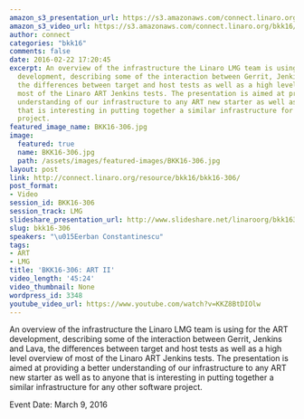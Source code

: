 ```yaml
---
amazon_s3_presentation_url: https://s3.amazonaws.com/connect.linaro.org/bkk16/Presentations/Wednesday/BKK16-306.pdf
amazon_s3_video_url: https://s3.amazonaws.com/connect.linaro.org/bkk16/Videos/Wednesday/BKK16-306%20ART%20II.mp4
author: connect
categories: "bkk16"
comments: false
date: 2016-02-22 17:20:45
excerpt: An overview of the infrastructure the Linaro LMG team is using for the ART
  development, describing some of the interaction between Gerrit, Jenkins and Lava,
  the differences between target and host tests as well as a high level overview of
  most of the Linaro ART Jenkins tests. The presentation is aimed at providing a better
  understanding of our infrastructure to any ART new starter as well as to anyone
  that is interesting in putting together a similar infrastructure for any other software
  project.
featured_image_name: BKK16-306.jpg
image:
  featured: true
  name: BKK16-306.jpg
  path: /assets/images/featured-images/BKK16-306.jpg
layout: post
link: http://connect.linaro.org/resource/bkk16/bkk16-306/
post_format:
- Video
session_id: BKK16-306
session_track: LMG
slideshare_presentation_url: http://www.slideshare.net/linaroorg/bkk16306-art-ii
slug: bkk16-306
speakers: "\u015Eerban Constantinescu"
tags:
- ART
- LMG
title: 'BKK16-306: ART II'
video_length: '45:24'
video_thumbnail: None
wordpress_id: 3348
youtube_video_url: https://www.youtube.com/watch?v=KKZ8BtDIOlw
---
```


An overview of the infrastructure the Linaro LMG team is using for the ART development, describing some of the interaction between Gerrit, Jenkins and Lava, the differences between target and host tests as well as a high level overview of most of the Linaro ART Jenkins tests. The presentation is aimed at providing a better understanding of our infrastructure to any ART new starter as well as to anyone that is interesting in putting together a similar infrastructure for any other software project.

Event Date: March 9, 2016